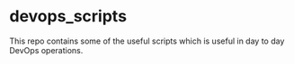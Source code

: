 # devops_scripts
This repo contains some of the useful scripts which is useful in day to day DevOps operations.
